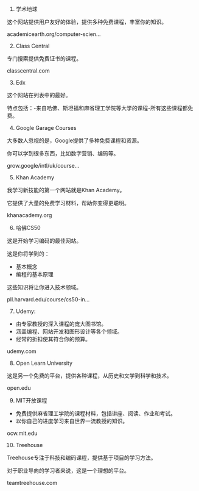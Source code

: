 1. 学术地球

这个网站提供用户友好的体验，提供多种免费课程，丰富你的知识。

academicearth.org/computer-scien…

2. Class Central

专门搜索提供免费证书的课程。

classcentral.com

3. Edx

这个网站在列表中的最好。

特点包括：-来自哈佛、斯坦福和麻省理工学院等大学的课程-所有这些课程都免费。


4. Google Garage Courses

大多数人忽视的是，Google提供了多种免费课程和资源。

你可以学到很多东西，比如数字营销、编码等。

grow.google/intl/uk/course…

5. Khan Academy

我学习新技能的第一个网站就是Khan Academy。

它提供了大量的免费学习材料，帮助你变得更聪明。

khanacademy.org

6. 哈佛CS50

这是开始学习编码的最佳网站。

这是你将学到的：
- 基本概念
- 编程的基本原理

这些知识将让你进入技术领域。

pll.harvard.edu/course/cs50-in…

7. Udemy:

- 由专家教授的深入课程的庞大图书馆。
- 涵盖编程、网站开发和图形设计等各个领域。
- 经常的折扣使其符合你的预算。

udemy.com

8. Open Learn University

这是另一个免费的平台，提供各种课程，从历史和文学到科学和技术。

open.edu

9. MIT开放课程

- 免费提供麻省理工学院的课程材料，包括讲座、阅读、作业和考试。
- 以你自己的进度学习来自世界一流教授的知识。

ocw.mit.edu


10. Treehouse

Treehouse专注于科技和编码课程，提供基于项目的学习方法。

对于职业导向的学习者来说，这是一个理想的平台。

teamtreehouse.com